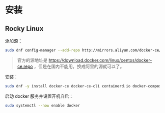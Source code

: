 # 安装

## Rocky Linux
添加源：
```sh
sudo dnf config-manager --add-repo http://mirrors.aliyun.com/docker-ce/linux/centos/docker-ce.repo
```

> 官方的源地址是 https://download.docker.com/linux/centos/docker-ce.repo ，但是在国内不能用，换成阿里的源就可以了。

安装：
```sh
sudo dnf -y install docker-ce docker-ce-cli containerd.io docker-compose-plugin
```

启动 docker 服务并设置开机自启：
```sh
sudo systemctl --now enable docker
```
